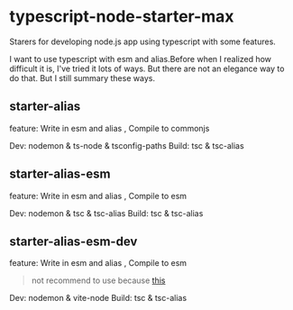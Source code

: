 # typescript-node-starter-max
Starers for developing node.js app using typescript with some features.

I want to use typescript with esm and alias.Before when I realized how difficult it is, I've tried it lots of ways. But there are not an elegance way to do that. But I still summary these ways.

## starter-alias
feature: Write in esm and alias , Compile to commonjs

Dev: nodemon & ts-node & tsconfig-paths
Build: tsc & tsc-alias

## starter-alias-esm
feature: Write in esm and alias , Compile to esm

Dev: nodemon & tsc & tsc-alias
Build: tsc & tsc-alias

## starter-alias-esm-dev
feature: Write in esm and alias , Compile to esm

> not recommend to use because [this](https://github.com/antfu/vite-node#when-not-to-use)

Dev: nodemon & vite-node
Build: tsc & tsc-alias